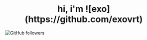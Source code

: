 <div align="center">
  <h1>hi, i'm ![exo](https://github.com/exovrt)</h1>
</div>

![GitHub followers](https://img.shields.io/github/followers/exovrt)
